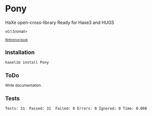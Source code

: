 <h1>Pony</h1>
HaXe open-cross-library
Ready for Haxe3 and HUGS
<p><small>v0.1.5/small></p>
<p><small><a href="http://axgord.github.com/Pony/docs">Reference book</a></small></p>

<h2>Installation</h2>
<pre>haxelib install Pony</pre>

<h2>ToDo</h2>
Write documentation.

<h2>Tests</h2>
<pre>
Tests: 31  Passed: 31  Failed: 0 Errors: 0 Ignored: 0 Time: 0.008
</pre>